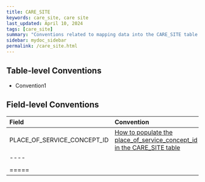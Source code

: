 ```yaml
---
title: CARE_SITE
keywords: care_site, care site
last_updated: April 10, 2024
tags: [care_site]
summary: "Conventions related to mapping data into the CARE_SITE table."
sidebar: mydoc_sidebar
permalink: /care_site.html
---
```


## Table-level Conventions

- Convention1

## Field-level Conventions

| **Field** | **Convention** |
|:--------|:-------|
|  PLACE_OF_SERVICE_CONCEPT_ID  |  [How to populate the place_of_service_concept_id in the CARE_SITE table](mapping_place_of_service_concept.html)  |
|----
|    |    |
|=====